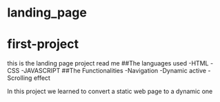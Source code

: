 # landing_page
# first-project
this is the landing page project read me
##The languages used
-HTML
-CSS
-JAVASCRIPT
##The Functionalities
-Navigation
-Dynamic active
-Scrolling effect
 
 In this project we learned to convert a static web page to a dynamic one
